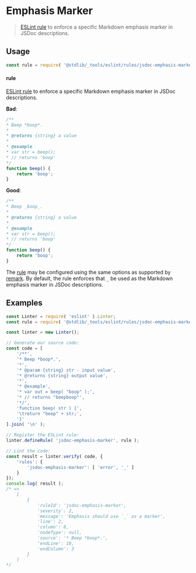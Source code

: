 <!--

@license Apache-2.0

Copyright (c) 2018 The Stdlib Authors.

Licensed under the Apache License, Version 2.0 (the "License");
you may not use this file except in compliance with the License.
You may obtain a copy of the License at

   http://www.apache.org/licenses/LICENSE-2.0

Unless required by applicable law or agreed to in writing, software
distributed under the License is distributed on an "AS IS" BASIS,
WITHOUT WARRANTIES OR CONDITIONS OF ANY KIND, either express or implied.
See the License for the specific language governing permissions and
limitations under the License.

-->

# Emphasis Marker

> [ESLint rule][eslint-rules] to enforce a specific Markdown emphasis marker in JSDoc descriptions.

<section class="intro">

</section>

<!-- /.intro -->

<section class="usage">

## Usage

```javascript
const rule = require( '@stdlib/_tools/eslint/rules/jsdoc-emphasis-marker' );
```

#### rule

[ESLint rule][eslint-rules] to enforce a specific Markdown emphasis marker in JSDoc descriptions.

**Bad**:

<!-- eslint-disable stdlib/jsdoc-emphasis-marker, stdlib/jsdoc-markdown-remark -->

```javascript
/**
* Beep *boop*.
*
* @returns {string} a value
*
* @example
* var str = beep();
* // returns 'boop'
*/
function beep() {
    return 'boop';
}
```

**Good**:

```javascript
/**
* Beep _boop_.
*
* @returns {string} a value
*
* @example
* var str = beep();
* // returns 'boop'
*/
function beep() {
    return 'boop';
}
```

The [rule][eslint-rules] may be configured using the same options as supported by [remark][remark-lint-emphasis-marker]. By default, the rule enforces that `_` be used as the Markdown emphasis marker in JSDoc descriptions.

</section>

<!-- /.usage -->

<section class="examples">

## Examples

<!-- eslint no-undef: "error" -->

```javascript
const Linter = require( 'eslint' ).Linter;
const rule = require( '@stdlib/_tools/eslint/rules/jsdoc-emphasis-marker' );

const linter = new Linter();

// Generate our source code:
const code = [
    '/**',
    '* Beep *boop*.',
    '*',
    '* @param {string} str - input value',
    '* @returns {string} output value',
    '*',
    '* @example',
    '* var out = beep( "boop" );',
    '* // returns "beepboop"',
    '*/',
    'function beep( str ) {',
    '\treturn "beep" + str;',
    '}'
].join( '\n' );

// Register the ESLint rule:
linter.defineRule( 'jsdoc-emphasis-marker', rule );

// Lint the code:
const result = linter.verify( code, {
    'rules': {
        'jsdoc-emphasis-marker': [ 'error', '_' ]
    }
});
console.log( result );
/* =>
    [
        {
            'ruleId': 'jsdoc-emphasis-marker',
            'severity': 2,
            'message': 'Emphasis should use `_` as a marker',
            'line': 2,
            'column': 8,
            'nodeType': null,
            'source': '* Beep *boop*.',
            'endLine': 10,
            'endColumn': 3
        }
    ]
*/
```

</section>

<!-- /.examples -->

<!-- Section for related `stdlib` packages. Do not manually edit this section, as it is automatically populated. -->

<section class="related">

</section>

<!-- /.related -->

<!-- Section for all links. Make sure to keep an empty line after the `section` element and another before the `/section` close. -->

<section class="links">

[eslint-rules]: https://eslint.org/docs/developer-guide/working-with-rules

[remark-lint-emphasis-marker]: https://github.com/remarkjs/remark-lint/tree/19150d94f89f7a0d94d083417890236d11839641/packages/remark-lint-emphasis-marker

</section>

<!-- /.links -->
